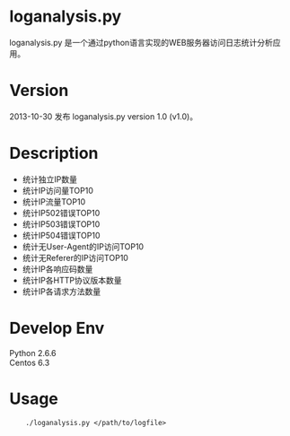 loganalysis.py
========================

loganalysis.py 是一个通过python语言实现的WEB服务器访问日志统计分析应用。

Version
=======

2013-10-30 发布 loganalysis.py version 1.0 (v1.0)。

Description
===========

* 统计独立IP数量
* 统计IP访问量TOP10
* 统计IP流量TOP10
* 统计IP502错误TOP10
* 统计IP503错误TOP10
* 统计IP504错误TOP10
* 统计无User-Agent的IP访问TOP10
* 统计无Referer的IP访问TOP10
* 统计IP各响应码数量
* 统计IP各HTTP协议版本数量
* 统计IP各请求方法数量

Develop Env
===========

Python 2.6.6  
Centos 6.3

Usage
=====

        ./loganalysis.py </path/to/logfile>
